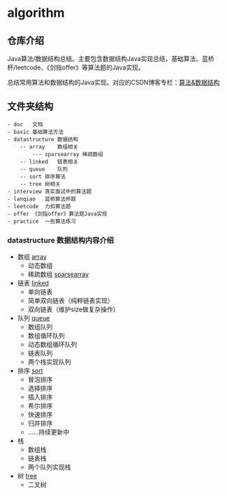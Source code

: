 # algorithm

## 仓库介绍

Java算法/数据结构总结。主要包含数据结构Java实现总结，基础算法、蓝桥杯/leetcode、《剑指offer》等算法题的Java实现。

总结常用算法和数据结构的Java实现。对应的CSDN博客专栏：[算法&数据结构](https://blog.csdn.net/qq_42937522/category_9750069.html?spm=1001.2014.3001.5482)



## 文件夹结构

```
- doc	文档
- basic	基础算法方法
- datastructure	数据结构
	-- array	数组相关
		--- sparsearray 稀疏数组
	-- linked	链表相关
	-- queue	队列
	-- sort	排序算法
	-- tree	树相关
- interview 真实面试中的算法题
- lanqiao	蓝桥算法杯题
- leetcode	力扣算法题
- offer	《剑指offer》算法题Java实现
- practice	一些算法练习
```



### datastructure	数据结构内容介绍

- 数组  [array](./src/datastructure/array)
  - 动态数组
  - 稀疏数组 [sparsearray](./src/datastructure/array/sparsearray)
- 链表  [linked](./src/datastructure/linked)
  - 单向链表
  - 简单双向链表（纯粹链表实现）
  - 双向链表（维护size做复杂操作）
- 队列  [queue](./src/datastructure/queue)
  - 数组队列
  - 数组循环队列
  - 动态数组循环队列
  - 链表队列
  - 两个栈实现队列
- 排序  [sort](./src/datastructure/sort)
  - 冒泡排序
  - 选择排序
  - 插入排序
  - 希尔排序
  - 快速排序
  - 归并排序
  - ……持续更新中
- 栈
  - 数组栈
  - 链表栈
  - 两个队列实现栈
- 树   [tree](./src/datastructure/tree)
  - 二叉树



